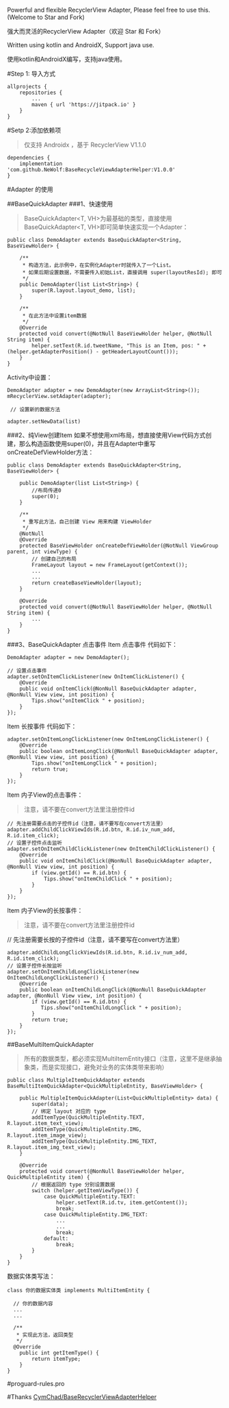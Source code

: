 Powerful and flexible RecyclerView Adapter, Please feel free to use this. (Welcome to Star and Fork)

强大而灵活的RecyclerView Adapter（欢迎 Star 和 Fork）

Written using kotlin and AndroidX, Support java use.

使用kotlin和AndroidX编写，支持java使用。

#Step 1: 导入方式

```
allprojects {
    repositories {
        ...
        maven { url 'https://jitpack.io' }
    }
}
```
#Setp 2:添加依赖项
>仅支持 Androidx ，基于 RecyclerView V1.1.0
```
dependencies {
    implementation 'com.github.NeWolf:BaseRecycleViewAdapterHelper:V1.0.0'
}
```
#Adapter 的使用

##BaseQuickAdapter
###1、快速使用
>BaseQuickAdapter<T, VH>为最基础的类型，直接使用BaseQuickAdapter<T, VH>即可简单快速实现一个Adapter：

```
public class DemoAdapter extends BaseQuickAdapter<String, BaseViewHolder> {

    /**
     * 构造方法，此示例中，在实例化Adapter时就传入了一个List。
     * 如果后期设置数据，不需要传入初始List，直接调用 super(layoutResId); 即可
     */
    public DemoAdapter(list List<String>) {
        super(R.layout.layout_demo, list);
    }

    /**
     * 在此方法中设置item数据
     */
    @Override
    protected void convert(@NotNull BaseViewHolder helper, @NotNull String item) {
        helper.setText(R.id.tweetName, "This is an Item, pos: " + (helper.getAdapterPosition() - getHeaderLayoutCount()));
    }
}
```
Activity中设置：
```
DemoAdapter adapter = new DemoAdapter(new ArrayList<String>());
mRecyclerView.setAdapter(adapter);

 // 设置新的数据方法

adapter.setNewData(list)
```
###2、纯View创建Item
如果不想使用xml布局，想直接使用View代码方式创建，那么构造函数使用super(0)，并且在Adapter中重写onCreateDefViewHolder方法：
```
public class DemoAdapter extends BaseQuickAdapter<String, BaseViewHolder> {

    public DemoAdapter(list List<String>) {
      	//布局传递0
      	super(0);
    }

    /**
     * 重写此方法，自己创建 View 用来构建 ViewHolder
     */
    @NotNull
    @Override
    protected BaseViewHolder onCreateDefViewHolder(@NotNull ViewGroup parent, int viewType) {
      	// 创建自己的布局
        FrameLayout layout = new FrameLayout(getContext());
        ...
        ...
        return createBaseViewHolder(layout);
    }

    @Override
    protected void convert(@NotNull BaseViewHolder helper, @NotNull String item) {
      	...
    }
}
```
###3、BaseQuickAdapter 点击事件
Item 点击事件
代码如下：
```
DemoAdapter adapter = new DemoAdapter();

// 设置点击事件
adapter.setOnItemClickListener(new OnItemClickListener() {
    @Override
    public void onItemClick(@NonNull BaseQuickAdapter adapter, @NonNull View view, int position) {
        Tips.show("onItemClick " + position);
    }
});
```
Item 长按事件
代码如下：
```
adapter.setOnItemLongClickListener(new OnItemLongClickListener() {
    @Override
    public boolean onItemLongClick(@NonNull BaseQuickAdapter adapter, @NonNull View view, int position) {
        Tips.show("onItemLongClick " + position);
        return true;
    }
});
```
Item 内子View的点击事件：
>注意，请不要在convert方法里注册控件id
```
// 先注册需要点击的子控件id（注意，请不要写在convert方法里）
adapter.addChildClickViewIds(R.id.btn, R.id.iv_num_add, R.id.item_click);
// 设置子控件点击监听
adapter.setOnItemChildClickListener(new OnItemChildClickListener() {
    @Override
    public void onItemChildClick(@NonNull BaseQuickAdapter adapter, @NonNull View view, int position) {
        if (view.getId() == R.id.btn) {
            Tips.show("onItemChildClick " + position);
        }
    }
});
```
Item 内子View的长按事件：
>注意，请不要在convert方法里注册控件id

// 先注册需要长按的子控件id（注意，请不要写在convert方法里）
```
adapter.addChildLongClickViewIds(R.id.btn, R.id.iv_num_add, R.id.item_click);
// 设置子控件长按监听
adapter.setOnItemChildLongClickListener(new OnItemChildLongClickListener() {
    @Override
    public boolean onItemChildLongClick(@NonNull BaseQuickAdapter adapter, @NonNull View view, int position) {
        if (view.getId() == R.id.btn) {
           Tips.show("onItemChildLongClick " + position);
        }
        return true;
    }
});
```
##BaseMultiItemQuickAdapter
>所有的数据类型，都必须实现MultiItemEntity接口（注意，这里不是继承抽象类，而是实现接口，避免对业务的实体类带来影响）

```
public class MultipleItemQuickAdapter extends BaseMultiItemQuickAdapter<QuickMultipleEntity, BaseViewHolder> {

    public MultipleItemQuickAdapter(List<QuickMultipleEntity> data) {
        super(data);
        // 绑定 layout 对应的 type
        addItemType(QuickMultipleEntity.TEXT, R.layout.item_text_view);
        addItemType(QuickMultipleEntity.IMG, R.layout.item_image_view);
        addItemType(QuickMultipleEntity.IMG_TEXT, R.layout.item_img_text_view);
    }

    @Override
    protected void convert(@NonNull BaseViewHolder helper, QuickMultipleEntity item) {
        // 根据返回的 type 分别设置数据
        switch (helper.getItemViewType()) {
            case QuickMultipleEntity.TEXT:
                helper.setText(R.id.tv, item.getContent());
                break;
            case QuickMultipleEntity.IMG_TEXT:
                ...
                ...
                break;
            default:
                break;
        }
    }
}
```
数据实体类写法：
```
class 你的数据实体类 implements MultiItemEntity {

  // 你的数据内容
  ...
  ...

  /**
   * 实现此方法，返回类型
   */
  @Override
    public int getItemType() {
        return itemType;
    }
}
```

#proguard-rules.pro

#Thanks
[CymChad/BaseRecyclerViewAdapterHelper](https://github.com/CymChad/BaseRecyclerViewAdapterHelper/blob/master/README.md)


